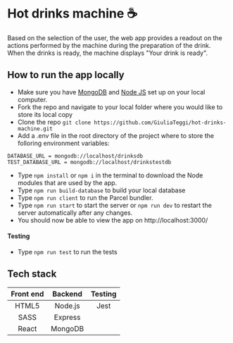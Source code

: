 # Hot drinks machine :coffee:

Based on the selection of the user, the web app provides a readout on the actions performed by the machine during the preparation of the drink. When the drinks is ready, the machine displays "Your drink is ready". 


## How to run the app locally

* Make sure you have [MongoDB](https://www.mongodb.com) and [Node JS](https://nodejs.org/en/) set up on your local computer.
* Fork the repo and navigate to your local folder where you would like to store its local copy
* Clone the repo
`git clone https://github.com/GiuliaTeggi/hot-drinks-machine.git`
* Add a .env file in the root directory of the  project where to store the folloring environment variables:
```
DATABASE_URL = mongodb://localhost/drinksdb
TEST_DATABASE_URL = mongodb://localhost/drinkstestdb
```
* Type `npm install` or `npm i` in the terminal to download the Node modules that are used by the app.
* Type `npm run build-database` to build your local database
* Type `npm run client` to run the Parcel bundler.
* Type `npm run start` to start the server or `npm run dev` to restart the server automatically after any changes.
* You should now be able to view the app on http://localhost:3000/

#### Testing

* Type `npm run test` to run the tests

## Tech stack

| Front end             | Backend              | Testing    | 
|:---------------------:|:--------------------:|:----------:|
| HTML5                 | Node.js              | Jest       | 
| SASS                  | Express              |            | 
| React                 | MongoDB              |            |                    
